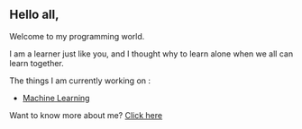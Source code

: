 ## Hello all,

Welcome to my programming world.

I am a learner just like you, and I thought why to learn alone when we all can learn together.

The things I am currently working on :

- [Machine Learning](https://m3verma.github.io/m3verma.github.io/machine_learning/home.html)

Want to know more about me? [Click here](https://m3verma.github.io/m3verma.github.io/about/contact-us.md)
